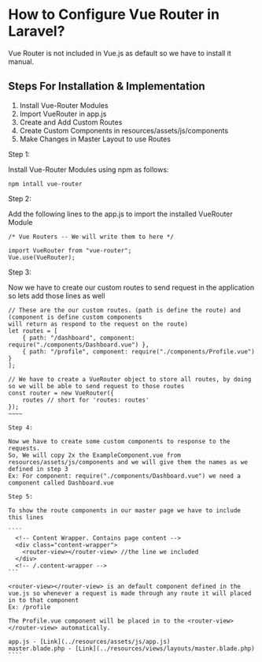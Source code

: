 # How to Configure Vue Router in Laravel?

Vue Router is not included in Vue.js as default so we have to install it manual.

## Steps For Installation & Implementation

1. Install Vue-Router Modules
2. Import VueRouter in app.js
3. Create and Add Custom Routes
4. Create Custom Components in resources/assets/js/components
5. Make Changes in Master Layout to use Routes

Step 1:

Install Vue-Router Modules using npm as follows:

```
npm intall vue-router
```

Step 2:

Add the following lines to the app.js to import the installed VueRouter Module

```
/* Vue Routers -- We will write them to here */

import VueRouter from "vue-router";
Vue.use(VueRouter);
```

Step 3:

Now we have to create our custom routes to send request in the application so lets add those lines as well

`````
// These are the our custom routes. (path is define the route) and (component is define custom components
will return as respond to the request on the route)
let routes = [
    { path: "/dashboard", component: require("./components/Dashboard.vue") },
    { path: "/profile", component: require("./components/Profile.vue") }
];

// We have to create a VueRouter object to store all routes, by doing so we will be able to send request to those routes
const router = new VueRouter({
    routes // short for 'routes: routes'
});
~~~~

Step 4:

Now we have to create some custom components to response to the requests.
So, We will copy 2x the ExampleComponent.vue from resources/assets/js/components and we will give them the names as we defined in step 3
Ex: For component: require("./components/Dashboard.vue") we need a component called Dashboard.vue

Step 5:

To show the route components in our master page we have to include this lines

````
  <!-- Content Wrapper. Contains page content -->
  <div class="content-wrapper">
    <router-view></router-view> //the line we included
  </div>
  <!-- /.content-wrapper -->
```

<router-view></router-view> is an default component defined in the vue.js so whenever a request is made through any route it will placed in to that component
Ex: /profile

The Profile.vue component will be placed in to the <router-view></router-view> automatically.

app.js - [Link](../resources/assets/js/app.js)
master.blade.php - [Link](../resources/views/layouts/master.blade.php)
````
`````
